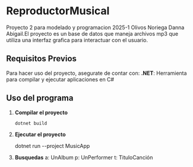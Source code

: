# ReproductorMusical
Proyecto 2 para modelado y programacion 2025-1
Olivos Noriega Danna Abigail.El proyecto es un base de datos que maneja archivos mp3 que utiliza una interfaz grafica para interactuar con el usuario.

## Requisitos Previos
Para hacer uso del proyecto, asegurate de contar con:
**.NET**: Herramienta para compilar y ejecutar aplicaciones en C#

## Uso del programa

1. **Compilar el proyecto**
   ```bash
   dotnet build
   
2. **Ejecutar el proyecto**

   dotnet run --project MusicApp
 
3. **Busquedas**
    a: UnAlbum
    p: UnPerformer
    t: TituloCanción

